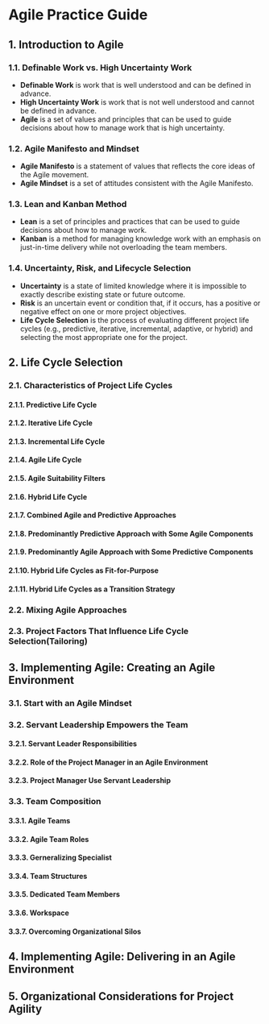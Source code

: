 # Agile Practice Guide

## 1. Introduction to Agile
### 1.1. Definable Work vs. High Uncertainty Work
- **Definable Work** is work that is well understood and can be defined in advance.
- **High Uncertainty Work** is work that is not well understood and cannot be defined in advance.
- **Agile** is a set of values and principles that can be used to guide decisions about how to manage work that is high uncertainty.
### 1.2. Agile Manifesto and Mindset
- **Agile Manifesto** is a statement of values that reflects the core ideas of the Agile movement.
- **Agile Mindset** is a set of attitudes consistent with the Agile Manifesto.
### 1.3. Lean and Kanban Method
- **Lean** is a set of principles and practices that can be used to guide decisions about how to manage work.
- **Kanban** is a method for managing knowledge work with an emphasis on just-in-time delivery while not overloading the team members.
### 1.4. Uncertainty, Risk, and Lifecycle Selection
- **Uncertainty** is a state of limited knowledge where it is impossible to exactly describe existing state or future outcome.
- **Risk** is an uncertain event or condition that, if it occurs, has a positive or negative effect on one or more project objectives.
- **Life Cycle Selection** is the process of evaluating different project life cycles (e.g., predictive, iterative, incremental, adaptive, or hybrid) and selecting the most appropriate one for the project.

## 2. Life Cycle Selection
### 2.1. Characteristics of Project Life Cycles
#### 2.1.1. Predictive Life Cycle
#### 2.1.2. Iterative Life Cycle
#### 2.1.3. Incremental Life Cycle
#### 2.1.4. Agile Life Cycle
#### 2.1.5. Agile Suitability Filters
#### 2.1.6. Hybrid Life Cycle
#### 2.1.7. Combined Agile and Predictive Approaches
#### 2.1.8. Predominantly Predictive Approach with Some Agile Components
#### 2.1.9. Predominantly Agile Approach with Some Predictive Components
#### 2.1.10. Hybrid Life Cycles as Fit-for-Purpose
#### 2.1.11. Hybrid Life Cycles as a Transition Strategy
### 2.2. Mixing  Agile Approaches
### 2.3. Project Factors That Influence Life Cycle Selection(Tailoring)

## 3. Implementing Agile: Creating an Agile Environment
### 3.1. Start with an Agile Mindset
### 3.2. Servant Leadership Empowers the Team
#### 3.2.1. Servant Leader Responsibilities
#### 3.2.2. Role of the Project Manager in an Agile Environment
#### 3.2.3. Project Manager Use Servant Leadership
### 3.3. Team Composition
#### 3.3.1. Agile Teams
#### 3.3.2. Agile Team Roles
#### 3.3.3. Gerneralizing Specialist
#### 3.3.4. Team Structures
#### 3.3.5. Dedicated Team Members
#### 3.3.6. Workspace
#### 3.3.7. Overcoming Organizational Silos

## 4. Implementing Agile: Delivering in an Agile Environment

## 5. Organizational Considerations for Project Agility
